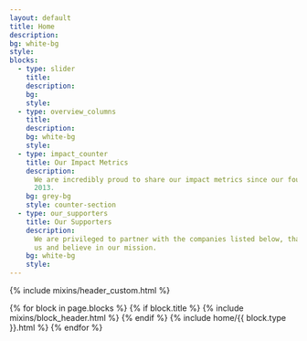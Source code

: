 ```yaml
---
layout: default
title: Home
description:
bg: white-bg
style:
blocks:
  - type: slider
    title:
    description:
    bg:
    style:
  - type: overview_columns
    title:
    description:
    bg: white-bg
    style:
  - type: impact_counter
    title: Our Impact Metrics
    description:
      We are incredibly proud to share our impact metrics since our founding in
      2013.
    bg: grey-bg
    style: counter-section
  - type: our_supporters
    title: Our Supporters
    description:
      We are privileged to partner with the companies listed below, that trust
      us and believe in our mission.
    bg: white-bg
    style:
---
```


{% include mixins/header_custom.html %}

<main>
  {% for block in page.blocks %}
    {% if block.title %}
    {% include mixins/block_header.html %}
    {% endif %}
    {% include home/{{ block.type }}.html %}
  {% endfor %}
</main>
